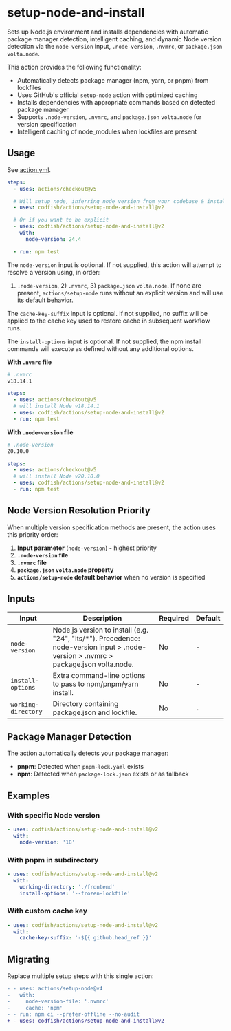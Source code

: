 # setup-node-and-install

Sets up Node.js environment and installs dependencies with automatic package manager detection, intelligent caching, and
dynamic Node version detection via the `node-version` input, `.node-version`, `.nvmrc`, or `package.json` `volta.node`.

This action provides the following functionality:

- Automatically detects package manager (npm, yarn, or pnpm) from lockfiles
- Uses GitHub's official `setup-node` action with optimized caching
- Installs dependencies with appropriate commands based on detected package manager
- Supports `.node-version`, `.nvmrc`, and `package.json` `volta.node` for version specification
- Intelligent caching of node_modules when lockfiles are present

<!-- DOCTOC SKIP -->

## Usage

See [action.yml](action.yml).

```yaml
steps:
  - uses: actions/checkout@v5

  # Will setup node, inferring node version from your codebase & installing your dependencies
  - uses: codfish/actions/setup-node-and-install@v2

  # Or if you want to be explicit
  - uses: codfish/actions/setup-node-and-install@v2
    with:
      node-version: 24.4

  - run: npm test
```

The `node-version` input is optional. If not supplied, this action will attempt to resolve a version using, in order:

1. `.node-version`, 2) `.nvmrc`, 3) `package.json` `volta.node`. If none are present, `actions/setup-node` runs without
   an explicit version and will use its default behavior.

The `cache-key-suffix` input is optional. If not supplied, no suffix will be applied to the cache key used to restore
cache in subsequent workflow runs.

The `install-options` input is optional. If not supplied, the npm install commands will execute as defined without any
additional options.

**With `.nvmrc` file**

```sh
# .nvmrc
v18.14.1
```

```yaml
steps:
  - uses: actions/checkout@v5
  # will install Node v18.14.1
  - uses: codfish/actions/setup-node-and-install@v2
  - run: npm test
```

**With `.node-version` file**

```sh
# .node-version
20.10.0
```

```yaml
steps:
  - uses: actions/checkout@v5
  # will install Node v20.10.0
  - uses: codfish/actions/setup-node-and-install@v2
  - run: npm test
```

## Node Version Resolution Priority

When multiple version specification methods are present, the action uses this priority order:

1. **Input parameter** (`node-version`) - highest priority
2. **`.node-version` file**
3. **`.nvmrc` file**
4. **`package.json` `volta.node` property**
5. **`actions/setup-node` default behavior** when no version is specified

## Inputs

<!-- start inputs -->

| Input               | Description                                                                                                                          | Required | Default |
| ------------------- | ------------------------------------------------------------------------------------------------------------------------------------ | -------- | ------- |
| `node-version`      | Node.js version to install (e.g. "24", "lts/\*"). Precedence: node-version input > .node-version > .nvmrc > package.json volta.node. | No       | -       |
| `install-options`   | Extra command-line options to pass to npm/pnpm/yarn install.                                                                         | No       | -       |
| `working-directory` | Directory containing package.json and lockfile.                                                                                      | No       | `.`     |

<!-- end inputs -->

## Package Manager Detection

The action automatically detects your package manager:

- **pnpm**: Detected when `pnpm-lock.yaml` exists
- **npm**: Detected when `package-lock.json` exists or as fallback

## Examples

### With specific Node version

```yaml
- uses: codfish/actions/setup-node-and-install@v2
  with:
    node-version: '18'
```

### With pnpm in subdirectory

```yaml
- uses: codfish/actions/setup-node-and-install@v2
  with:
    working-directory: './frontend'
    install-options: '--frozen-lockfile'
```

### With custom cache key

```yaml
- uses: codfish/actions/setup-node-and-install@v2
  with:
    cache-key-suffix: '-${{ github.head_ref }}'
```

## Migrating

Replace multiple setup steps with this single action:

```diff
- - uses: actions/setup-node@v4
-   with:
-     node-version-file: '.nvmrc'
-     cache: 'npm'
- - run: npm ci --prefer-offline --no-audit
+ - uses: codfish/actions/setup-node-and-install@v2
```
